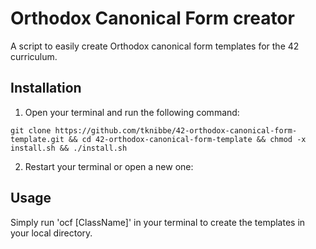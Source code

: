 # Orthodox Canonical Form creator

A script to easily create Orthodox canonical form templates for the 42 curriculum.


## Installation

1. Open your terminal and run the following command:
```
git clone https://github.com/tknibbe/42-orthodox-canonical-form-template.git && cd 42-orthodox-canonical-form-template && chmod -x install.sh && ./install.sh
```

2. Restart your terminal or open a new one:

## Usage

Simply run 'ocf [ClassName]' in your terminal to create the templates in your local directory.
